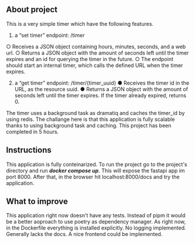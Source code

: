 ## About project
This is a very simple timer which have the following features.
1. a “set timer” endpoint: /timer
   
  ○ Receives a JSON object containing hours, minutes, seconds, and a web url. 
  ○ Returns a JSON object with the amount of seconds left until the timer expires and an id for querying the timer in the future.
  ○ The endpoint should start an internal timer, which calls the defined URL when the timer expires.
  
2. a “get timer” endpoint: /timer/{timer_uuid}
  ● Receives the timer id in the URL, as the resource uuid.
  ● Returns a JSON object with the amount of seconds left until the timer expires. If the timer already expired, returns 0.

The timer uses a background task as dramatiq and caches the timer_id by using redis. 
The challange here is that this application is fully scalable thanks to using background task and caching. 
This project has been completed in 5 hours. 
## Instructions
This application is fully conteinarized. To run the project go to the project's directory and run ***docker compose up***. This will expose the fastapi app im port 8000.
After that, in the browser hit localhost:8000/docs and try the application. 
## What to improve
This application right now doesn't have any tests. 
Instead of pipm it would be a better aoproach to use poetry as dependency manager. As right now, in the Dockerfile everything is installed explicitly.
No logging implemented. Generally lacks the docs.
A nice frontend could be implemented. 




